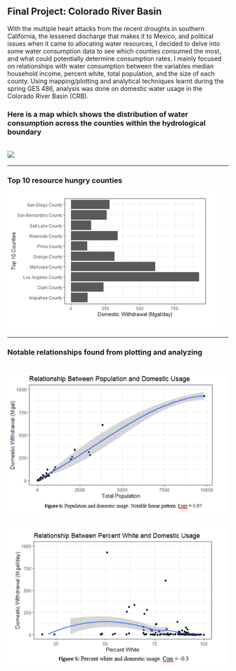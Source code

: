 ## Final Project: Colorado River Basin

With the multiple heart attacks from the recent droughts in southern California, the lessened discharge that makes it to Mexico, and political issues when it came to allocating water resources, I decided to delve into some water consumption data to see which counties consumed the most, and what could potentially determine consumption rates. I mainly focused on relationships with water consumption between the variables median household income, percent white, total population, and the size of each county. Using mapping/plotting and analytical techniques learnt during the spring GES 486, analysis was done on domestic water usage in the Colorado River Basin (CRB).


### Here is a map which shows the distribution of water consumption across the counties within the hydrological boundary

<br/><img src = "/finalproj/images/Thumbnail2.png"> 

---

### Top 10 resource hungry counties

<img src="/finalproj/images/bar.png">

---

### Notable relationships found from plotting and analyzing

<br/><img src="/finalproj/images/pop.png">

<br/><img src="/finalproj/images/white.png">

